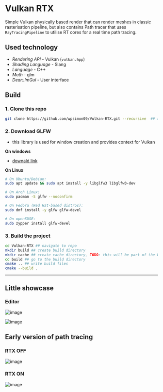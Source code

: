 # Vulkan RTX

Simple Vulkan physically based render that can render meshes in classic rasterisation pipeline, but also contains Path tracer that uses `RayTracingPipeline` to utilise RT cores for a real time path tracing.

## Used technology

- _Rendering API_ - Vulkan (`vulkan.hpp`)
- _Shading Language_ - Slang
- _Language_ - C++
- _Math_ - glm  
- _Dear::ImGui_ - User interface

## Build

### 1. Clone this repo

```sh
git clone https://github.com/wpsimon09/Vulkan-RTX.git --recursive  ## recursive has to be there 
```

### 2. Download GLFW

- this library is used for window creation and provides context for Vulkan

**On windows**
- [downald link](https://www.glfw.org/)

**On Linux**
     
```sh
# On Ubuntu/Debian:
sudo apt update && sudo apt install -y libglfw3 libglfw3-dev

# On Arch Linux:
sudo pacman -S glfw --noconfirm

# On Fedora (Red Hat-based distros):
sudo dnf install -y glfw glfw-devel

# On openSUSE:
sudo zypper install glfw-devel

```

### 3. Build the project

```sh
cd Vulkan-RTX ## navigate to repo
mkdir build ## create build directory
mkdir cache ## create cache directory, TODO: this will be part of the build script
cd build ## go to the build directory
cmake .. ## write build files
cmake --build .
```
---

## Little showcase

### Editor

![image](https://github.com/user-attachments/assets/69a1ac89-3466-49b0-b9ef-e5a453318cb1)


![image](https://github.com/user-attachments/assets/d00f9703-44d1-4e87-aad9-2bf362cd7e9e)


## Early version of path tracing 

### RTX OFF
![image](https://github.com/user-attachments/assets/7a3af6aa-d296-49ac-9d4e-4aede9a9cb06)


### RTX ON
![image](https://github.com/user-attachments/assets/7b97e6ca-bb6f-402c-ade9-394566150c87)


